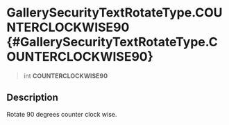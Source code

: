 GallerySecurityTextRotateType.COUNTERCLOCKWISE90 {#GallerySecurityTextRotateType.COUNTERCLOCKWISE90}
================================================

> int **COUNTERCLOCKWISE90**

Description
-----------

Rotate 90 degrees counter clock wise.
